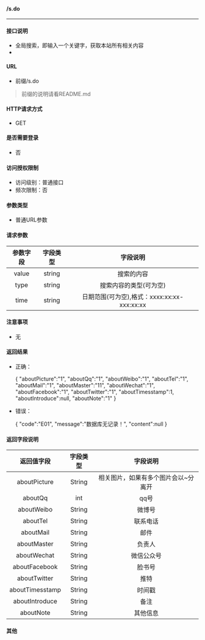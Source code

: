 #### /s.do
---------------------------

#### 接口说明
- 全局搜索，即输入一个关键字，获取本站所有相关内容
- 
#### URL
- 前缀/s.do

>前缀的说明请看README.md

#### HTTP请求方式
- GET

#### 是否需要登录
- 否

#### 访问授权限制
- 访问级别：普通接口
- 频次限制：否

#### 参数类型
- 普通URL参数

#### 请求参数
|参数字段|字段类型|字段说明|
|:----------:|:--------:|:---------:|
| value  |  string | 搜索的内容 |
| type  |  string | 搜索内容的类型(可为空) |
| time  |  string | 日期范围(可为空),格式：xxxx:xx:xx-xxx:xx:xx |


#### 注意事项
- 无

#### 返回结果
- 正确：

    {
        "aboutPicture":"1",
        "aboutQq":"1",
        "aboutWeibo":"1",
        "aboutTel":"1",
        "aboutMail":"1",
        "aboutMaster":"11",
        "aboutWechat":"1",
        "aboutFacebook":"1",
        "aboutTwitter":"1",
        "aboutTimesstamp":1,
        "aboutIntroduce":null,
        "aboutNote":"1"
    }

- 错误：

	{
		"code":"E01",
		"message":"数据库无记录！",
		"content":null
	}


#### 返回字段说明

|返回值字段|字段类型|字段说明|
|:----------:|:--------:|:---------:|
| aboutPicture  |  String |  相关图片，如果有多个图片会以~分离开 |
| aboutQq| int | qq号 |
| aboutWeibo|String|微博号|
| aboutTel|String|联系电话|
| aboutMail|String|邮件|
| aboutMaster|String|负责人|
| aboutWechat|String|微信公众号|
| aboutFacebook|String|脸书号|
| aboutTwitter|String|推特|
| aboutTimesstamp|String|时间戳|
| aboutIntroduce|String|备注|
| aboutNote|String|其他信息|


#### 其他